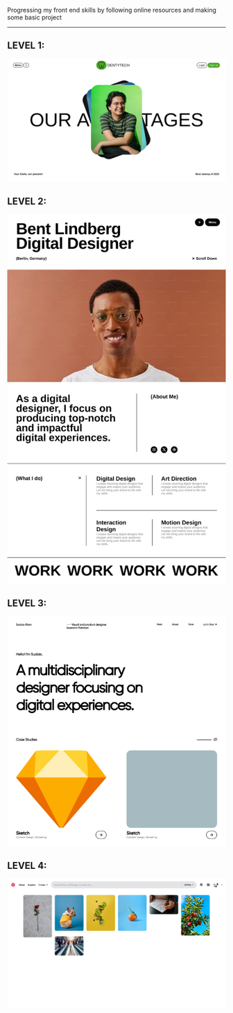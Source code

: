 Progressing my front end skills by following online resources and making some basic project

---

## LEVEL 1:

![img](./image/README/1710175956666.png "LEVEL 1 Practice")

## LEVEL 2:

![img](image/README/screencapture-127-0-0-1-5501-level-2-index-html-2024-04-20-00_26_12.png "LEVEL 1 Practice")

## LEVEL 3:

![img](image/README/screencapture-127-0-0-1-5501-level-3-index-html-2024-04-20-00_26_47.png "LEVEL 1 Practice")

## LEVEL 4:

![img](image/README/screencapture-127-0-0-1-5500-index-html-2024-04-20-00_27_01.png "LEVEL 1 Practice")
